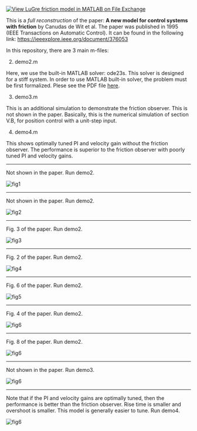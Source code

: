 [![View LuGre friction model in MATLAB on File Exchange](https://www.mathworks.com/matlabcentral/images/matlab-file-exchange.svg)](https://www.mathworks.com/matlabcentral/fileexchange/84792-lugre-friction-model-in-matlab)

This is a *full reconstruction* of the paper: **A new model for control systems with friction** by Canudas de Wit et al. The paper was published in 1995 (IEEE Transactions on Automatic Control). It can be found in the following link: https://ieeexplore.ieee.org/document/376053  

In this repository, there are 3 main m-files:

2. demo2.m

Here, we use the built-in MATLAB solver: ode23s. This solver is designed for a stiff system. In order to use MATLAB built-in solver, the problem must be first formalized. Plese see the PDF file [here](./problem_formalization.pdf).

3. demo3.m

This is an additional simulation to demonstrate the friction observer. This is not shown in the paper. Basically, this is the numerical simulation of section V.B, for position control with a unit-step input.

4. demo4.m 

This shows optimally tuned PI and velocity gain without the friction observer. The performance is superior to the friction observer with poorly tuned PI and velocity gains.

-------------------------------

Not shown in the paper. Run demo2.

![fig1](fig1.png)

-------------------------------

Not shown in the paper. Run demo2.

![fig2](fig2.png)

-------------------------------

Fig. 3 of the paper. Run demo2.

![fig3](fig3.png)

-------------------------------

Fig. 2 of the paper. Run demo2.

![fig4](fig4.png)

-------------------------------

Fig. 6 of the paper. Run demo2.

![fig5](fig5.png)

-------------------------------

Fig. 4 of the paper. Run demo2.

![fig6](fig6.png)

-------------------------------

Fig. 8 of the paper. Run demo2.

![fig6](fig7.png)

-------------------------------

Not shown in the paper. Run demo3.

![fig6](fig8.png)

-------------------------------

Note that if the PI and velocity gains are optimally tuned, then the performance is better than the friction observer. Rise time is smaller and overshoot is smaller. This model is generally easier to tune. Run demo4.

![fig6](fig9.png)
